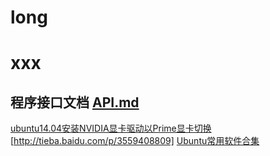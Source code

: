 # long

# xxx

## 程序接口文档 [API.md](API.md)

[ubuntu14.04安装NVIDIA显卡驱动以Prime显卡切换](http://blog.csdn.net/fishpupil/article/details/41868327)
[http://tieba.baidu.com/p/3559408809]
[Ubuntu常用软件合集](http://www.lzjqsdd.com/2015/03/31/ubuntu-software/)
